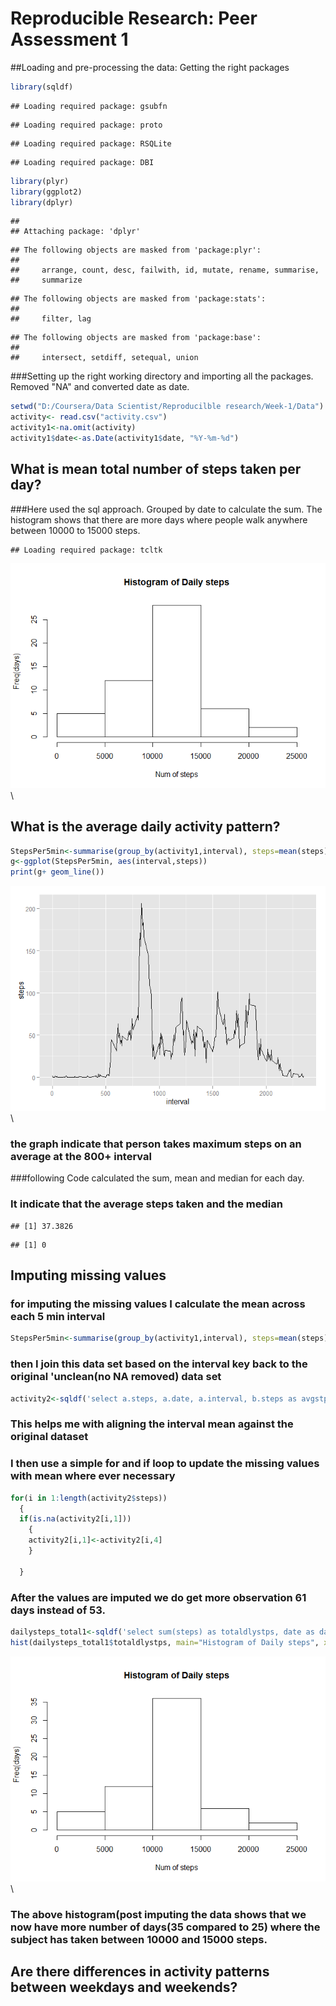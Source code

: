 # Reproducible Research: Peer Assessment 1


##Loading and pre-processing the data: Getting the right packages

```r
library(sqldf)
```

```
## Loading required package: gsubfn
```

```
## Loading required package: proto
```

```
## Loading required package: RSQLite
```

```
## Loading required package: DBI
```

```r
library(plyr)
library(ggplot2)
library(dplyr)
```

```
## 
## Attaching package: 'dplyr'
```

```
## The following objects are masked from 'package:plyr':
## 
##     arrange, count, desc, failwith, id, mutate, rename, summarise,
##     summarize
```

```
## The following objects are masked from 'package:stats':
## 
##     filter, lag
```

```
## The following objects are masked from 'package:base':
## 
##     intersect, setdiff, setequal, union
```
###Setting up the right working directory and importing all the packages. Removed "NA" and converted date as date.

```r
setwd("D:/Coursera/Data Scientist/Reproducilble research/Week-1/Data")
activity<- read.csv("activity.csv")
activity1<-na.omit(activity)
activity1$date<-as.Date(activity1$date, "%Y-%m-%d")
```
## What is mean total number of steps taken per day? 
###Here used the sql approach. Grouped by date to calculate the sum. The histogram shows that there are more days where people walk anywhere between 10000 to 15000 steps.

```
## Loading required package: tcltk
```

![](PA1_template_files/figure-html/unnamed-chunk-3-1.png)\


## What is the average daily activity pattern? 


```r
StepsPer5min<-summarise(group_by(activity1,interval), steps=mean(steps))
g<-ggplot(StepsPer5min, aes(interval,steps))
print(g+ geom_line())
```

![](PA1_template_files/figure-html/unnamed-chunk-4-1.png)\
### the graph indicate that person takes maximum steps on an average at the 800+ interval
###following Code calculated the sum, mean and median for each day.
### It indicate that the average steps taken and the median

```
## [1] 37.3826
```

```
## [1] 0
```

## Imputing missing values
### for imputing the missing values I calculate the mean across each 5 min interval

```r
StepsPer5min<-summarise(group_by(activity1,interval), steps=mean(steps))
```
### then I join this data set based on the interval key back to the original 'unclean(no NA removed) data set

```r
activity2<-sqldf('select a.steps, a.date, a.interval, b.steps as avgstps from activity as a, StepsPer5min as b where a.interval = b.interval')
```
### This helps me with aligning the interval mean against the original dataset
### I then use a simple for and if loop to update the missing values with mean where ever necessary

```r
for(i in 1:length(activity2$steps))
  {
  if(is.na(activity2[i,1]))
    {
    activity2[i,1]<-activity2[i,4]
    }

  }
```
### After the values are imputed we do get more observation 61 days instead of 53.

```r
dailysteps_total1<-sqldf('select sum(steps) as totaldlystps, date as date from activity2  group by date' )
hist(dailysteps_total1$totaldlystps, main="Histogram of Daily steps", xlab = "Num of steps", ylab ="Freq(days)" )
```

![](PA1_template_files/figure-html/unnamed-chunk-9-1.png)\
### The above histogram(post imputing the data shows that we now have more number of days(35 compared to 25) where the subject has taken between 10000 and 15000 steps.
## Are there differences in activity patterns between weekdays and weekends?
